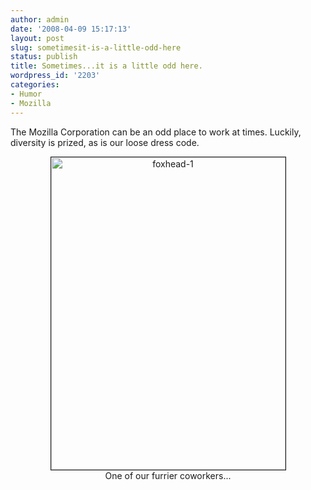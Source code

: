 ```yaml
---
author: admin
date: '2008-04-09 15:17:13'
layout: post
slug: sometimesit-is-a-little-odd-here
status: publish
title: Sometimes...it is a little odd here.
wordpress_id: '2203'
categories:
- Humor
- Mozilla
---
```

The Mozilla Corporation can be an odd place to work at times. Luckily, diversity is prized, as is our loose dress code.
<p align="center"><a href="http://www.flickr.com/photos/albill/2401229323/" title="foxhead-1 by albill, on Flickr"><img src="http://farm3.static.flickr.com/2202/2401229323_c64019fe2d.jpg" width="375" height="500" border="1" alt="foxhead-1" /></a><br>One of our furrier coworkers...</p>
